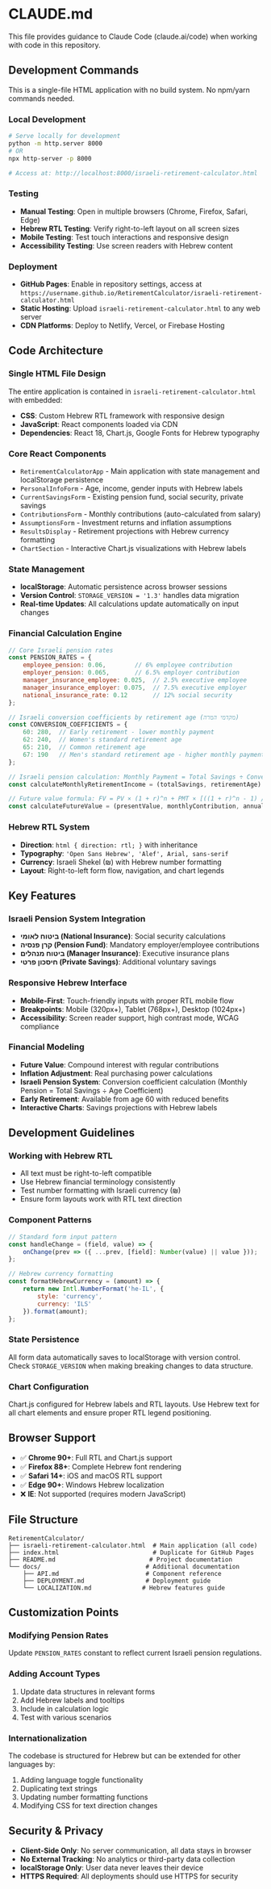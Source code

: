 # CLAUDE.md

This file provides guidance to Claude Code (claude.ai/code) when working with code in this repository.

## Development Commands

This is a single-file HTML application with no build system. No npm/yarn commands needed.

### Local Development
```bash
# Serve locally for development
python -m http.server 8000
# OR
npx http-server -p 8000

# Access at: http://localhost:8000/israeli-retirement-calculator.html
```

### Testing
- **Manual Testing**: Open in multiple browsers (Chrome, Firefox, Safari, Edge)
- **Hebrew RTL Testing**: Verify right-to-left layout on all screen sizes
- **Mobile Testing**: Test touch interactions and responsive design
- **Accessibility Testing**: Use screen readers with Hebrew content

### Deployment
- **GitHub Pages**: Enable in repository settings, access at `https://username.github.io/RetirementCalculator/israeli-retirement-calculator.html`
- **Static Hosting**: Upload `israeli-retirement-calculator.html` to any web server
- **CDN Platforms**: Deploy to Netlify, Vercel, or Firebase Hosting

## Code Architecture

### Single HTML File Design
The entire application is contained in `israeli-retirement-calculator.html` with embedded:
- **CSS**: Custom Hebrew RTL framework with responsive design
- **JavaScript**: React components loaded via CDN
- **Dependencies**: React 18, Chart.js, Google Fonts for Hebrew typography

### Core React Components
- `RetirementCalculatorApp` - Main application with state management and localStorage persistence
- `PersonalInfoForm` - Age, income, gender inputs with Hebrew labels
- `CurrentSavingsForm` - Existing pension fund, social security, private savings
- `ContributionsForm` - Monthly contributions (auto-calculated from salary)
- `AssumptionsForm` - Investment returns and inflation assumptions
- `ResultsDisplay` - Retirement projections with Hebrew currency formatting
- `ChartSection` - Interactive Chart.js visualizations with Hebrew labels

### State Management
- **localStorage**: Automatic persistence across browser sessions
- **Version Control**: `STORAGE_VERSION = '1.3'` handles data migration
- **Real-time Updates**: All calculations update automatically on input changes

### Financial Calculation Engine
```javascript
// Core Israeli pension rates
const PENSION_RATES = {
    employee_pension: 0.06,        // 6% employee contribution
    employer_pension: 0.065,       // 6.5% employer contribution  
    manager_insurance_employee: 0.025,  // 2.5% executive employee
    manager_insurance_employer: 0.075,  // 7.5% executive employer
    national_insurance_rate: 0.12       // 12% social security
};

// Israeli conversion coefficients by retirement age (מקדמי המרה)
const CONVERSION_COEFFICIENTS = {
    60: 280,  // Early retirement - lower monthly payment
    62: 240,  // Women's standard retirement age
    65: 210,  // Common retirement age
    67: 190   // Men's standard retirement age - higher monthly payment
};

// Israeli pension calculation: Monthly Payment = Total Savings ÷ Conversion Coefficient
const calculateMonthlyRetirementIncome = (totalSavings, retirementAge)

// Future value formula: FV = PV × (1 + r)^n + PMT × [((1 + r)^n - 1) / r]
const calculateFutureValue = (presentValue, monthlyContribution, annualRate, years)
```

### Hebrew RTL System
- **Direction**: `html { direction: rtl; }` with inheritance
- **Typography**: `'Open Sans Hebrew', 'Alef', Arial, sans-serif`
- **Currency**: Israeli Shekel (₪) with Hebrew number formatting
- **Layout**: Right-to-left form flow, navigation, and chart legends

## Key Features

### Israeli Pension System Integration
- **ביטוח לאומי (National Insurance)**: Social security calculations
- **קרן פנסיה (Pension Fund)**: Mandatory employer/employee contributions
- **ביטוח מנהלים (Manager Insurance)**: Executive insurance plans
- **חיסכון פרטי (Private Savings)**: Additional voluntary savings

### Responsive Hebrew Interface
- **Mobile-First**: Touch-friendly inputs with proper RTL mobile flow
- **Breakpoints**: Mobile (320px+), Tablet (768px+), Desktop (1024px+)
- **Accessibility**: Screen reader support, high contrast mode, WCAG compliance

### Financial Modeling
- **Future Value**: Compound interest with regular contributions
- **Inflation Adjustment**: Real purchasing power calculations
- **Israeli Pension System**: Conversion coefficient calculation (Monthly Pension = Total Savings ÷ Age Coefficient)
- **Early Retirement**: Available from age 60 with reduced benefits
- **Interactive Charts**: Savings projections with Hebrew labels

## Development Guidelines

### Working with Hebrew RTL
- All text must be right-to-left compatible
- Use Hebrew financial terminology consistently
- Test number formatting with Israeli currency (₪)
- Ensure form layouts work with RTL text direction

### Component Patterns
```javascript
// Standard form input pattern
const handleChange = (field, value) => {
    onChange(prev => ({ ...prev, [field]: Number(value) || value }));
};

// Hebrew currency formatting
const formatHebrewCurrency = (amount) => {
    return new Intl.NumberFormat('he-IL', { 
        style: 'currency', 
        currency: 'ILS' 
    }).format(amount);
};
```

### State Persistence
All form data automatically saves to localStorage with version control. Check `STORAGE_VERSION` when making breaking changes to data structure.

### Chart Configuration
Chart.js configured for Hebrew labels and RTL layouts. Use Hebrew text for all chart elements and ensure proper RTL legend positioning.

## Browser Support

- ✅ **Chrome 90+**: Full RTL and Chart.js support
- ✅ **Firefox 88+**: Complete Hebrew font rendering
- ✅ **Safari 14+**: iOS and macOS RTL support
- ✅ **Edge 90+**: Windows Hebrew localization
- ❌ **IE**: Not supported (requires modern JavaScript)

## File Structure

```
RetirementCalculator/
├── israeli-retirement-calculator.html  # Main application (all code)
├── index.html                          # Duplicate for GitHub Pages
├── README.md                          # Project documentation
└── docs/                             # Additional documentation
    ├── API.md                        # Component reference
    ├── DEPLOYMENT.md                 # Deployment guide
    └── LOCALIZATION.md              # Hebrew features guide
```

## Customization Points

### Modifying Pension Rates
Update `PENSION_RATES` constant to reflect current Israeli pension regulations.

### Adding Account Types
1. Update data structures in relevant forms
2. Add Hebrew labels and tooltips
3. Include in calculation logic
4. Test with various scenarios

### Internationalization
The codebase is structured for Hebrew but can be extended for other languages by:
1. Adding language toggle functionality
2. Duplicating text strings
3. Updating number formatting functions
4. Modifying CSS for text direction changes

## Security & Privacy

- **Client-Side Only**: No server communication, all data stays in browser
- **No External Tracking**: No analytics or third-party data collection
- **localStorage Only**: User data never leaves their device
- **HTTPS Required**: All deployments should use HTTPS for security